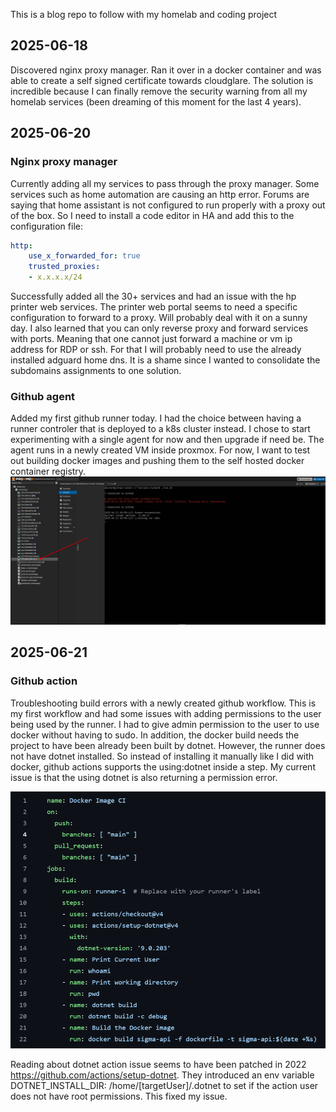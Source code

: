 This is a blog repo to follow with my homelab and coding project

## 2025-06-18
Discovered nginx proxy manager. Ran it over in a docker container and was able to create a self signed certificate towards cloudglare.
The solution is incredible because I can finally remove the security warning from all my homelab services (been dreaming of this moment for the last 4 years). 
## 2025-06-20
### Nginx proxy manager
Currently adding all my services to pass through the proxy manager. Some services such as home automation are causing an http error.
Forums are saying that home assistant is not configured to run properly with a proxy out of the box. So I need to install a code editor in HA and add this to the configuration file:
```yaml
http:
    use_x_forwarded_for: true
    trusted_proxies:
    - x.x.x.x/24
```
Successfully added all the 30+ services and had an issue with the hp printer web services. The printer web portal seems to need a specific configuration to forward to a proxy. Will probably deal with it on a sunny day. I also learned that you can only reverse proxy and forward services with ports. Meaning that one cannot just forward a machine or vm ip address for RDP or ssh. For that I will probably need to use the already installed adguard home dns. It is a shame since I wanted to consolidate the subdomains assignments to one solution.

### Github agent
Added my first github runner today. I had the choice between having a runner controler that is deployed to a k8s cluster instead. I chose to start experimenting with a single agent for now and then upgrade if need be. The agent runs in a newly created VM inside proxmox. For now, I want to test out building docker images and pushing them to the self hosted docker container registry.
![alt text](image.png)


## 2025-06-21
### Github action
Troubleshooting build errors with a newly created github workflow. This is my first workflow and had some issues with adding permissions to the user being used by the runner. I had to give admin permission to the user to use docker without having to sudo. In addition, the docker build needs the project to have been already been built by dotnet. However, the runner does not have dotnet installed. So instead of installing it manually like I did with docker, github actions supports the using:dotnet inside a step. My current issue is that the using dotnet is also returning a permission error.

![alt text](image-1.png)

Reading about dotnet action issue seems to have been patched in 2022 https://github.com/actions/setup-dotnet. They introduced an env variable DOTNET_INSTALL_DIR: /home/[targetUser]/.dotnet to set if the action user does not have root permissions. This fixed my issue.

